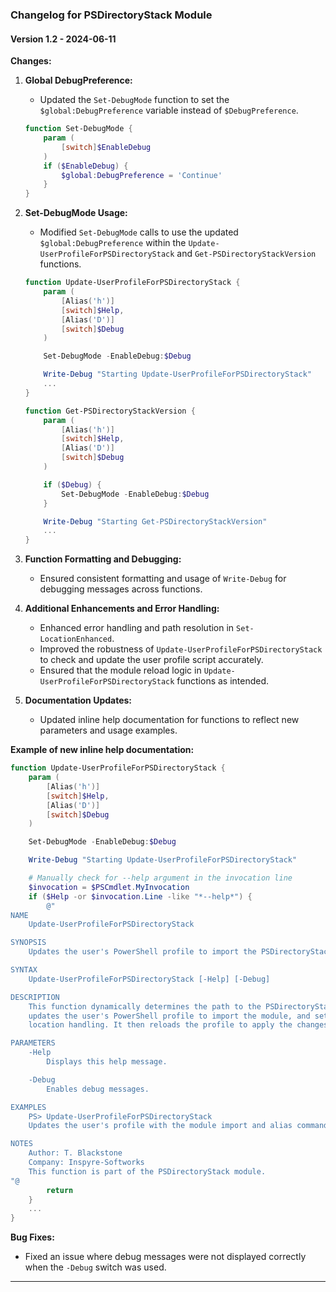 
### Changelog for PSDirectoryStack Module

#### Version 1.2 - 2024-06-11

**Changes:**

1. **Global DebugPreference:**
   - Updated the `Set-DebugMode` function to set the `$global:DebugPreference` variable instead of `$DebugPreference`.

   ```powershell
   function Set-DebugMode {
       param (
           [switch]$EnableDebug
       )
       if ($EnableDebug) {
           $global:DebugPreference = 'Continue'
       }
   }
   ```

2. **Set-DebugMode Usage:**
   - Modified `Set-DebugMode` calls to use the updated `$global:DebugPreference` within the `Update-UserProfileForPSDirectoryStack` and `Get-PSDirectoryStackVersion` functions.

   ```powershell
   function Update-UserProfileForPSDirectoryStack {
       param (
           [Alias('h')]
           [switch]$Help,
           [Alias('D')]
           [switch]$Debug
       )

       Set-DebugMode -EnableDebug:$Debug

       Write-Debug "Starting Update-UserProfileForPSDirectoryStack"
       ...
   }

   function Get-PSDirectoryStackVersion {
       param (
           [Alias('h')]
           [switch]$Help,
           [Alias('D')]
           [switch]$Debug
       )

       if ($Debug) {
           Set-DebugMode -EnableDebug:$Debug
       }

       Write-Debug "Starting Get-PSDirectoryStackVersion"
       ...
   }
   ```

3. **Function Formatting and Debugging:**
   - Ensured consistent formatting and usage of `Write-Debug` for debugging messages across functions.

4. **Additional Enhancements and Error Handling:**
   - Enhanced error handling and path resolution in `Set-LocationEnhanced`.
   - Improved the robustness of `Update-UserProfileForPSDirectoryStack` to check and update the user profile script accurately.
   - Ensured that the module reload logic in `Update-UserProfileForPSDirectoryStack` functions as intended.

5. **Documentation Updates:**
   - Updated inline help documentation for functions to reflect new parameters and usage examples.

**Example of new inline help documentation:**

```powershell
function Update-UserProfileForPSDirectoryStack {
    param (
        [Alias('h')]
        [switch]$Help,
        [Alias('D')]
        [switch]$Debug
    )

    Set-DebugMode -EnableDebug:$Debug

    Write-Debug "Starting Update-UserProfileForPSDirectoryStack"

    # Manually check for --help argument in the invocation line
    $invocation = $PSCmdlet.MyInvocation
    if ($Help -or $invocation.Line -like "*--help*") {
        @"
NAME
    Update-UserProfileForPSDirectoryStack

SYNOPSIS
    Updates the user's PowerShell profile to import the PSDirectoryStack and set aliases.

SYNTAX
    Update-UserProfileForPSDirectoryStack [-Help] [-Debug]

DESCRIPTION
    This function dynamically determines the path to the PSDirectoryStack's .psm1 file, 
    updates the user's PowerShell profile to import the module, and sets aliases for enhanced 
    location handling. It then reloads the profile to apply the changes immediately.

PARAMETERS
    -Help
        Displays this help message.

    -Debug
        Enables debug messages.

EXAMPLES
    PS> Update-UserProfileForPSDirectoryStack
    Updates the user's profile with the module import and alias commands, then reloads the profile.

NOTES
    Author: T. Blackstone
    Company: Inspyre-Softworks
    This function is part of the PSDirectoryStack module.
"@
        return
    }
    ...
}
```

**Bug Fixes:**
- Fixed an issue where debug messages were not displayed correctly when the `-Debug` switch was used.

---

